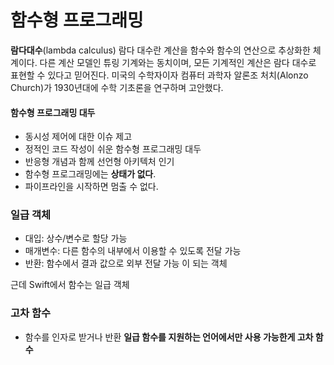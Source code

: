# 함수형 프로그래밍
**람다대수**(lambda calculus)
람다 대수란 계산을 함수와 함수의 연산으로 추상화한 체계이다. 다른 계산 모델인 튜링 기계와는 동치이며, 모든 기계적인 계산은 람다 대수로 표현할 수 있다고 믿어진다. 미국의 수학자이자 컴퓨터 과학자 알론조 처치(Alonzo Church)가 1930년대에 수학 기초론을 연구하며 고안했다.

#### 함수형 프로그래밍 대두
- 동시성 제어에 대한 이슈 제고
- 정적인 코드 작성이 쉬운 함수형 프로그래밍 대두
- 반응형 개념과 함께 선언형 아키텍처 인기
- 함수형 프로그래밍에는 **상태가 없다**.
- 파이프라인을 시작하면 멈출 수 없다.
### 일급 객체
- 대입: 상수/변수로 할당 가능
- 매개변수: 다른 함수의 내부에서 이용할 수 있도록 전달 가능
- 반환: 함수에서 결과 값으로 외부 전달 가능
이 되는 객체

근데 Swift에서 함수는 일급 객체
### 고차 함수
- 함수를 인자로 받거나 반환
**일급 함수를 지원하는 언어에서만 사용 가능한게 고차 함수**


